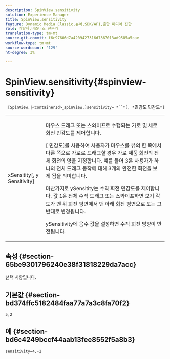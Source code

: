 ```yaml
---
description: SpinView.sensitivity
solution: Experience Manager
title: SpinView.sensitivity
feature: Dynamic Media Classic,뷰어,SDK/API,혼합 미디어 집합
role: 개발자,비즈니스 전문가
translation-type: tm+mt
source-git-commit: f6c97606d7a4209427316d7367013ad9585a5cae
workflow-type: tm+mt
source-wordcount: '129'
ht-degree: 3%

---
```



# SpinView.sensitivity{#spinview-sensitivity}

` [SpinView.|<containerId>_spinView.]sensitivity= *``*[, *`민감도 민감도`*]`

<table id="table_18D47E7C6A2D4D68B94225CB621D5F7C"> 
 <tbody> 
  <tr> 
   <td colname="col1"> <p> <span class="codeph"><span class="varname"> xSensitity</span>[, y <span class="varname"> Sensitivity</span>]</span> </p> </td> 
   <td colname="col2"> <p> 마우스 드래그 또는 스와이프로 수행되는 가로 및 세로 회전 민감도를 제어합니다. </p> <p> <span class="codeph"> [</span> 민감도]를 사용하여 사용자가 마우스를 뷰의 한 쪽에서 다른 쪽으로 가로로 드래그할 경우 가로 제품 회전의 전체 회전의 양을 지정합니다. 예를 들어 3은 사용자가 하나의 전체 드래그 동작에 대해 3개의 완전한 회전을 보게 됨을 의미합니다. </p> <p>마찬가지로 <span class="codeph"> ySensitity</span>는 수직 회전 민감도를 제어합니다. 값 1은 전체 수직 드래그 또는 스와이프하면 보기 각도가 맨 위 회전 평면에서 맨 아래 회전 평면으로 또는 그 반대로 변경됩니다. </p> <p><span class="codeph"> ySensitivity</span>에 음수 값을 설정하면 수직 회전 방향이 반전됩니다. </p> </td> 
  </tr> 
 </tbody> 
</table>

## 속성 {#section-65be9301796240e38f31818229da7acc}

선택 사항입니다.

## 기본값 {#section-bd374ffc5182484faa77a7a3c8fa70f2}

`5,2`

## 예 {#section-bd6c4249bccf44aab13fee8552f5a8b3}

`sensitivity=4,-2`
